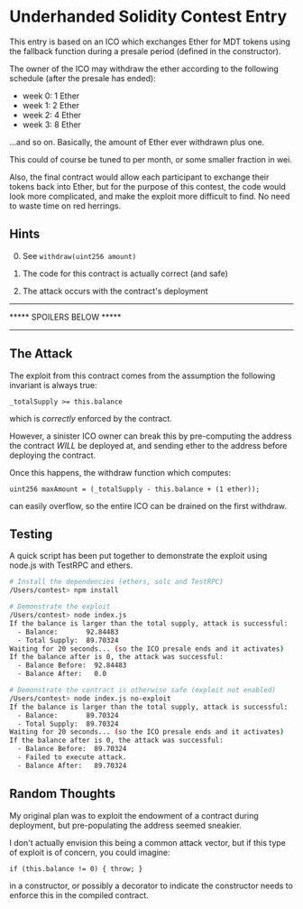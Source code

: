 Underhanded Solidity Contest Entry
==================================

This entry is based on an ICO which exchanges Ether for MDT tokens using the
fallback function during a presale period (defined in the constructor).

The owner of the ICO may withdraw the ether according to the following
schedule (after the presale has ended):
  - week 0: 1 Ether
  - week 1: 2 Ether
  - week 2: 4 Ether
  - week 3: 8 Ether

...and so on. Basically, the amount of Ether ever withdrawn plus one.

This could of course be tuned to per month, or some smaller fraction in wei.

Also, the final contract would allow each participant to exchange their tokens
back into Ether, but for the purpose of this contest, the code would look more
complicated, and make the exploit more difficult to find. No need to waste
time on red herrings.



Hints
-----

0. See `withdraw(uint256 amount)`

1. The code for this contract is actually correct (and safe)

2. The attack occurs with the contract's deployment


-----

***** SPOILERS BELOW *****

-----


The Attack
----------

The exploit from this contract comes from the assumption the following
invariant is always true:

```
_totalSupply >= this.balance
```

which is *correctly* enforced by the contract.


However, a sinister ICO owner can break this by pre-computing the address the contract *WILL*
be deployed at, and sending ether to the address before deploying the contract.


Once this happens, the withdraw function which computes:

```
uint256 maxAmount = (_totalSupply - this.balance + (1 ether));
```

can easily overflow, so the entire ICO can be drained on the first withdraw.



Testing
-------

A quick script has been put together to demonstrate the exploit using node.js
with TestRPC and ethers.

```bash
# Install the dependencies (ethers, solc and TestRPC)
/Users/contest> npm install

# Demonstrate the exploit
/Users/contest> node index.js
If the balance is larger than the total supply, attack is successful:
  - Balance:       92.84483
  - Total Supply:  89.70324
Waiting for 20 seconds... (so the ICO presale ends and it activates)
If the balance after is 0, the attack was successful:
  - Balance Before:  92.84483
  - Balance After:   0.0

# Demonstrate the contract is otherwise safe (exploit not enabled)
/Users/contest> node index.js no-exploit
If the balance is larger than the total supply, attack is successful:
  - Balance:       89.70324
  - Total Supply:  89.70324
Waiting for 20 seconds... (so the ICO presale ends and it activates)
If the balance after is 0, the attack was successful:
  - Balance Before:  89.70324
  - Failed to execute attack.
  - Balance After:   89.70324
```



Random Thoughts
---------------

My original plan was to exploit the endowment of a contract during deployment,
but pre-populating the address seemed sneakier.

I don't actually envision this being a common attack vector, but if this
type of exploit is of concern, you could imagine:

```
if (this.balance != 0) { throw; }
```

in a constructor, or possibly a decorator to indicate the constructor needs to
enforce this in the compiled contract.


